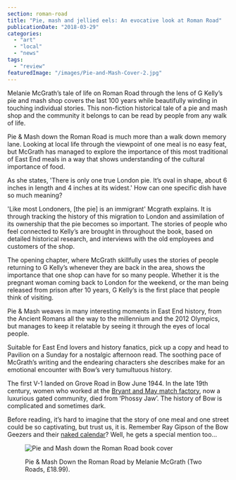 ```yaml
---
section: roman-road
title: "Pie, mash and jellied eels: An evocative look at Roman Road"
publicationDate: "2018-03-29"
categories: 
  - "art"
  - "local"
  - "news"
tags: 
  - "review"
featuredImage: "/images/Pie-and-Mash-Cover-2.jpg"
---
```


Melanie McGrath’s tale of life on Roman Road through the lens of G Kelly’s pie and mash shop covers the last 100 years while beautifully winding in touching individual stories. This non-fiction historical tale of a pie and mash shop and the community it belongs to can be read by people from any walk of life.

Pie & Mash down the Roman Road is much more than a walk down memory lane. Looking at local life through the viewpoint of one meal is no easy feat, but McGrath has managed to explore the importance of this most traditional of East End meals in a way that shows understanding of the cultural importance of food.

As she states, 'There is only one true London pie. It’s oval in shape, about 6 inches in length and 4 inches at its widest.' How can one specific dish have so much meaning?

'Like most Londoners, \[the pie\] is an immigrant' Mcgrath explains. It is through tracking the history of this migration to London and assimilation of its ownership that the pie becomes so important. The stories of people who feel connected to Kelly’s are brought in throughout the book, based on detailed historical research, and interviews with the old employees and customers of the shop.

The opening chapter, where McGrath skillfully uses the stories of people returning to G Kelly’s whenever they are back in the area, shows the importance that one shop can have for so many people. Whether it is the pregnant woman coming back to London for the weekend, or the man being released from prison after 10 years, G Kelly’s is the first place that people think of visiting.

Pie & Mash weaves in many interesting moments in East End history, from the Ancient Romans all the way to the millennium and the 2012 Olympics, but manages to keep it relatable by seeing it through the eyes of local people.

Suitable for East End lovers and history fanatics, pick up a copy and head to Pavilion on a Sunday for a nostalgic afternoon read. The soothing pace of McGrath’s writing and the endearing characters she describes make for an emotional encounter with Bow’s very tumultuous history.

The first V-1 landed on Grove Road in Bow June 1944. In the late 19th century, women who worked at the [Bryant and May match factory](https://romanroadlondon.com/annie-besant-match-girl-riots-bow/), now a luxurious gated community, died from ‘Phossy Jaw’. The history of Bow is complicated and sometimes dark.

Before reading, it’s hard to imagine that the story of one meal and one street could be so captivating, but trust us, it is. Remember Ray Gipson of the Bow Geezers and their [naked calendar](https://romanroadlondon.com/bow-geezers-wheres-my-boozer-gone-calendar/)? Well, he gets a special mention too...

<figure>

![Pie and Mash down the Roman Road book cover](/images/Pie-and-Mash-Cover-2-666x1024.jpg)

<figcaption>

Pie & Mash Down the Roman Road by Melanie McGrath (Two Roads, £18.99).

</figcaption>

</figure>

